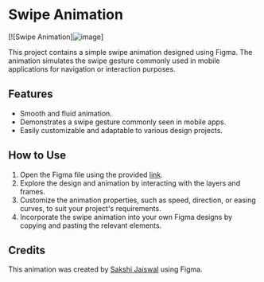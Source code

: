 # Swipe Animation

[![Swipe Animation]![image](https://github.com/Jais0603/Swipe_Animation/assets/98961661/ab79e618-64e8-4d3a-9605-f5c2999deb89)]


This project contains a simple swipe animation designed using Figma. The animation simulates the swipe gesture commonly used in mobile applications for navigation or interaction purposes.

## Features

- Smooth and fluid animation.
- Demonstrates a swipe gesture commonly seen in mobile apps.
- Easily customizable and adaptable to various design projects.

## How to Use

1. Open the Figma file using the provided [link](https://www.figma.com/community/file/1279536052899216888/swipe-animation).
2. Explore the design and animation by interacting with the layers and frames.
3. Customize the animation properties, such as speed, direction, or easing curves, to suit your project's requirements.
4. Incorporate the swipe animation into your own Figma designs by copying and pasting the relevant elements.

## Credits

This animation was created by [Sakshi Jaiswal](https://www.figma.com/@jais0603) using Figma.
